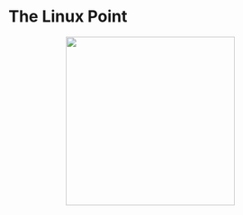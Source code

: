 # The Linux Point

<div align="center">
	<img src="https://thelinuxpoint.github.io/thelinuxpoint.png" height="300px" width="300px"/>
</div>

